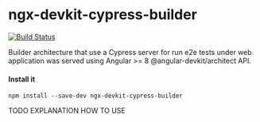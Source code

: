 # ngx-devkit-cypress-builder
[travis-image]: https://api.travis-ci.org/gpincheiraa/ngx-devkit-cypress-builder.svg?branch=master
[travis-url]: https://travis-ci.org/gpincheiraa/ngx-devkit-cypress-builder

[![Build Status][travis-image]][travis-url]

Builder architecture that use a Cypress server for run e2e tests under web application was served using Angular >= 8 @angular-devkit/architect API.

#### Install it
```
npm install --save-dev ngx-devkit-cypress-builder
```
TODO EXPLANATION HOW TO USE
